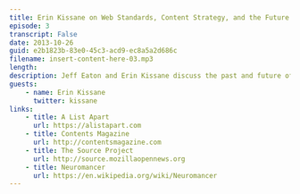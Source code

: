 ```yaml
---
title: Erin Kissane on Web Standards, Content Strategy, and the Future of Publishing
episode: 3
transcript: False
date: 2013-10-26
guid: e2b1823b-83e0-45c3-acd9-ec8a5a2d686c
filename: insert-content-here-03.mp3
length: 
description: Jeff Eaton and Erin Kissane discuss the past and future of web standards, new experiments in web publishing, and the challenge of predicting the future.
guests:
    - name: Erin Kissane
      twitter: kissane
links: 
    - title: A List Apart
      url: https://alistapart.com
    - title: Contents Magazine
      url: http://contentsmagazine.com
    - title: The Source Project
      url: http://source.mozillaopennews.org
    - title: Neuromancer
      url: https://en.wikipedia.org/wiki/Neuromancer
---
```

